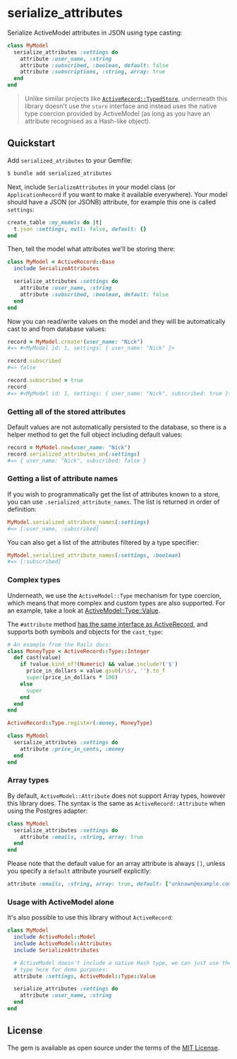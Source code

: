 # serialize_attributes

Serialize ActiveModel attributes in JSON using type casting:

```ruby
class MyModel
  serialize_attributes :settings do
    attribute :user_name, :string
    attribute :subscribed, :boolean, default: false
    attribute :subscriptions, :string, array: true 
  end
end
```

> Unlike similar projects like [`ActiveRecord::TypedStore`](https://github.com/byroot/activerecord-typedstore),
> underneath this library doesn't  use the `store` interface and instead uses the native
> type coercion provided by ActiveModel (as long as you have an attribute recognised as a
> Hash-like object).

## Quickstart

Add `serialized_atributes` to your Gemfile:

```bash
$ bundle add serialized_atributes
```

Next, include `SerializeAttributes` in your model class (or `ApplicationRecord` if you want to make
it available everywhere). Your model should have a JSON (or JSONB) attribute, for example
this one is called `settings`:

```ruby
create_table :my_models do |t|
  t.json :settings, null: false, default: {}
end
```

Then, tell the model what attributes we'll be storing there:

```ruby
class MyModel < ActiveRecord::Base
  include SerializeAttributes

  serialize_attributes :settings do
    attribute :user_name, :string
    attribute :subscribed, :boolean, default: false
  end
end
```

Now you can read/write values on the model and they will be automatically cast to and from
database values:

```ruby
record = MyModel.create!(user_name: "Nick")
#=> #<MyModel id: 1, settings: { user_name: "Nick" }>

record.subscribed
#=> false

record.subscribed = true
record
#=> #<MyModel id: 1, settings: { user_name: "Nick", subscribed: true }>
```

### Getting all of the stored attributes

Default values are not automatically persisted to the database, so there is a helper
method to get the full object including default values:

```ruby
record = MyModel.new(user_name: "Nick")
record.serialized_attributes_on(:settings)
#=> { user_name: "Nick", subscribed: false }
```

### Getting a list of attribute names

If you wish to programmatically get the list of attributes known to a store, you can use
`.serialized_attribute_names`. The list is returned in order of definition:

```ruby
MyModel.serialized_attribute_names(:settings)
#=> [:user_name, :subscribed]
```

You can also get a list of the attributes filtered by a type specifier:

```ruby
MyModel.serialized_attribute_names(:settings, :boolean)
#=> [:subscribed]
```

### Complex types

Underneath, we use the `ActiveModel::Type` mechanism for type coercion, which means
that more complex and custom types are also supported. For an example, take a look at
[ActiveModel::Type::Value](https://api.rubyonrails.org/classes/ActiveModel/Type/Value.html).

The `#attribute` method
[has the same interface as ActiveRecord](https://api.rubyonrails.org/classes/ActiveRecord/Attributes/ClassMethods.html#method-i-attribute),
and supports both symbols and objects for the `cast_type`:

```ruby
# An example from the Rails docs:
class MoneyType < ActiveRecord::Type::Integer
  def cast(value)
    if !value.kind_of?(Numeric) && value.include?('$')
      price_in_dollars = value.gsub(/\$/, '').to_f
      super(price_in_dollars * 100)
    else
      super
    end
  end
end

ActiveRecord::Type.register(:money, MoneyType)
```

```ruby
class MyModel
  serialize_attributes :settings do
    attribute :price_in_cents, :money
  end
end
```

### Array types

By default, `ActiveModel::Attribute` does not support Array types, however this library
does. The syntax is the same as `ActiveRecord::Attribute` when using the Postgres adapter:

```ruby
class MyModel
  serialize_attributes :settings do
    attribute :emails, :string, array: true
  end
end
```

Please note that the default value for an array attribute is always `[]`, unless you
specify a `default` attribute yourself explicitly:

```ruby
attribute :emails, :string, array: true, default: ["unknown@example.com"]
```

### Usage with ActiveModel alone

It's also possible to use this library without `ActiveRecord`:

```ruby
class MyModel
  include ActiveModel::Model
  include ActiveModel::Attributes
  include SerializeAttributes

  # ActiveModel doesn't include a native Hash type, we can just use the Value
  # type here for demo purposes:
  attribute :settings, ActiveModel::Type::Value

  serialize_attributes :settings do
    attribute :user_name, :string
  end
end
```

## License
The gem is available as open source under the terms of the [MIT License](https://opensource.org/licenses/MIT).
